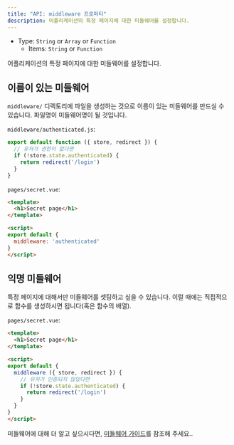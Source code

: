 ```yaml
---
title: "API: middleware 프로퍼티"
description: 어플리케이션의 특정 페이지에 대한 미들웨어를 설정합니다.
---
```


- Type: `String` or `Array` or `Function`
  - Items: `String` or `Function`

어플리케이션의 특정 페이지에 대한 미들웨어를 설정합니다.

## 이름이 있는 미들웨어

`middleware/` 디렉토리에 파일을 생성하는 것으로 이름이 있는 미들웨어를 만드실 수 있습니다. 파일명이 미들웨어명이 될 것입니다.

`middleware/authenticated.js`:

```js
export default function ({ store, redirect }) {
  // 유저가 권한이 없다면
  if (!store.state.authenticated) {
    return redirect('/login')
  }
}
```

`pages/secret.vue`:

```html
<template>
  <h1>Secret page</h1>
</template>

<script>
export default {
  middleware: 'authenticated'
}
</script>
```

## 익명 미들웨어

특정 페이지에 대해서만 미들웨어를 셋팅하고 싶을 수 있습니다. 이럴 때에는 직접적으로 함수를 생성하시면 됩니다(혹은 함수의 배열).

`pages/secret.vue`:

```html
<template>
  <h1>Secret page</h1>
</template>

<script>
export default {
  middleware ({ store, redirect }) {
    // 유저가 인증되지 않았다면
    if (!store.state.authenticated) {
      return redirect('/login')
    }
  }
}
</script>
```

미들웨어에 대해 더 알고 싶으시다면, [미들웨어 가이드](/guide/routing#middleware)를 참조해 주세요..

